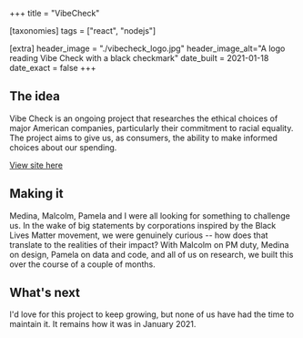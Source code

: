 +++
title = "VibeCheck"

[taxonomies]
tags = ["react", "nodejs"]

[extra]
header_image = "./vibecheck_logo.jpg"
header_image_alt="A logo reading Vibe Check with a black checkmark"
date_built = 2021-01-18
date_exact = false
+++

## The idea
Vibe Check is an ongoing project that researches the ethical choices of major American companies, particularly their commitment to racial equality. The project aims to give us, as consumers, the ability to make informed choices about our spending.

[View site here](http://www.vibecheckusa.com/about)

## Making it
Medina, Malcolm, Pamela and I were all looking for something to challenge us. In the wake of big statements by corporations inspired by the Black Lives Matter movement, we were genuinely curious -- how does that translate to the realities of their impact? With Malcolm on PM duty, Medina on design, Pamela on data and code, and all of us on research, we built this over the course of a couple of months.

## What's next
I'd love for this project to keep growing, but none of us have had the time to maintain it. It remains how it was in January 2021.
